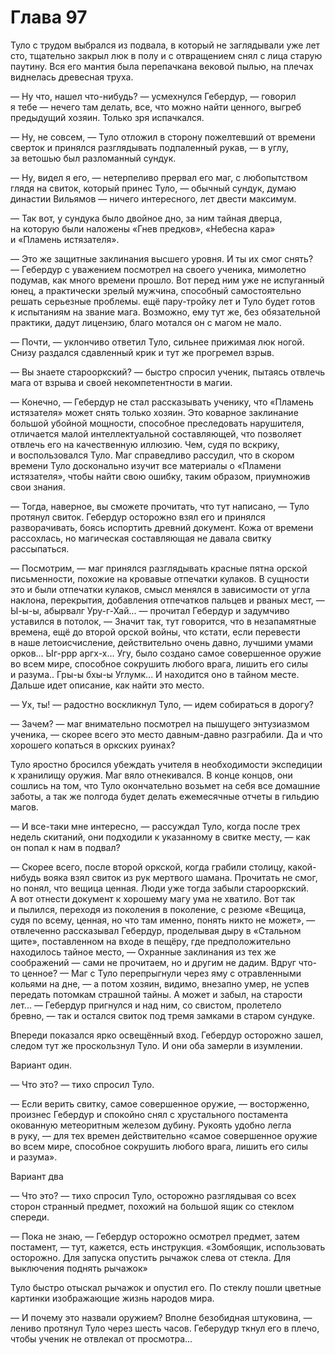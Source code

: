 # Глава 97

Туло с трудом выбрался из подвала, в который не заглядывали уже лет сто, тщательно закрыл люк в полу и с отвращением снял с лица старую паутину. Вся его мантия была перепачкана вековой пылью, на плечах виднелась древесная труха.

— Ну что, нашел что-нибудь? — усмехнулся Гебердур, — говорил я тебе — нечего там делать, все, что можно найти ценного, выгреб предыдущий хозяин. Только зря испачкался.

— Ну, не совсем, — Туло отложил в сторону пожелтевший от времени сверток и принялся разглядывать подпаленный рукав, — в углу, за ветошью был разломанный сундук.

— Ну, видел я его, — нетерпеливо прервал его маг, с любопытством глядя на свиток, который принес Туло, — обычный сундук, думаю династии Вильямов — ничего интересного, лет двести максимум.

— Так вот, у сундука было двойное дно, за ним тайная дверца, на которую были наложены «Гнев предков», «Небесна кара» и «Пламень истязателя».

— Это же защитные заклинания высшего уровня. И ты их смог снять? — Гебердур с уважением посмотрел на своего ученика, мимолетно подумав, как много времени прошло. Вот перед ним уже не испуганный юнец, а практически зрелый мужчина, способный самостоятельно решать серьезные проблемы. ещё пару-тройку лет и Туло будет готов к испытаниям на звание мага. Возможно, ему тут же, без обязательной практики, дадут лицензию, благо мотался он с магом не мало. 

— Почти, — уклончиво ответил Туло, сильнее прижимая люк ногой. Снизу раздался сдавленный крик и тут же прогремел взрыв. 

— Вы знаете старооркский? — быстро спросил ученик, пытаясь отвлечь мага от взрыва и своей некомпетентности в магии.

— Конечно, — Гебердур не стал рассказывать ученику, что «Пламень истязателя» может снять только хозяин. Это коварное заклинание большой убойной мощности, способное преследовать нарушителя, отличается малой интеллектуальной составляющей, что позволяет отвлечь его на качественную иллюзию. Чем, судя по вскрику, и воспользовался Туло. Маг справедливо рассудил, что в скором времени Туло досконально изучит все материалы о «Пламени истязателя», чтобы найти свою ошибку, таким образом, приумножив свои знания.

— Тогда, наверное, вы сможете прочитать, что тут написано, — Туло протянул свиток. Гебердур осторожно взял его и принялся разворачивать, боясь испортить древний документ. Кожа от времени рассохлась, но магическая составляющая не давала свитку рассыпаться.

— Посмотрим, — маг принялся разглядывать красные пятна орской письменности, похожие на кровавые отпечатки кулаков. В сущности это и были отпечатки кулаков, смысл менялся в зависимости от угла наклона, перекрытия, добавления отпечатков пальцев и рваных мест, — Ы-ы-ы, абырвалг Уру-г-Хай... — прочитал Гебердур и задумчиво уставился в потолок, — Значит так, тут говорится, что в незапамятные времена, ещё до второй орской войны, что кстати, если перевести в наше летоисчисление, действительно очень давно, лучшими умами орков... Ыг-ррр аргх-х... Угу, было создано самое совершенное оружие во всем мире, способное сокрушить любого врага, лишить его силы и разума.. Гры-ы бхы-ы Углумк... И находится оно в тайном месте. Дальше идет описание, как найти это место.

— Ух, ты! — радостно воскликнул Туло, — идем собираться в дорогу?

— Зачем? — маг внимательно посмотрел на пышущего энтузиазмом ученика, — скорее всего это место давным-давно разграбили. Да и что хорошего копаться в оркских руинах? 

Туло яростно бросился убеждать учителя в необходимости экспедиции к хранилищу оружия. Маг вяло отнекивался. В конце концов, они сошлись на том, что Туло окончательно возьмет на себя все домашние заботы, а так же полгода будет делать ежемесячные отчеты в гильдию магов.

— И все-таки мне интересно, — рассуждал Туло, когда после трех недель скитаний, они подходили к указанному в свитке месту, — как он попал к нам в подвал?

— Скорее всего, после второй оркской, когда грабили столицу, какой-нибудь вояка взял свиток из рук мертвого шамана. Прочитать не смог, но понял, что вещица ценная. Люди уже тогда забыли старооркский. А вот отнести документ к хорошему магу ума не хватило. Вот так и пылился, переходя из поколения в поколение, с резюме «Вещица, судя по всему, ценная, но что там именно, понять никто не может», — отвлеченно рассказывал Гебердур, проделывая дыру в «Стальном щите», поставленном на входе в пещёру, где предположительно находилось тайное место, — Охранные заклинания из тех же соображений — сами не прочитаем, но и другим не дадим. Вдруг что-то ценное? — Маг с Туло перепрыгнули через яму с отравленными кольями на дне, — а потом хозяин, видимо, внезапно умер, не успев передать потомкам страшной тайны. А может и забыл, на старости лет... — Гебердур пригнулся и над ним, со свистом, пролетело бревно, — так и остался свиток под тремя замками в старом сундуке.

Впереди показался ярко освещённый вход. Гебердур осторожно зашел, следом тут же проскользнул Туло. И они оба замерли в изумлении.

Вариант один.

— Что это? — тихо спросил Туло.

— Если верить свитку, самое совершенное оружие, — восторженно, произнес Гебердур и спокойно снял с хрустального постамента окованную метеоритным железом дубину. Рукоять удобно легла в руку, — для тех времен действительно «самое совершенное оружие во всем мире, способное сокрушить любого врага, лишить его силы и разума». 

Вариант два

— Что это? — тихо спросил Туло, осторожно разглядывая со всех сторон странный предмет, похожий на большой ящик со стеклом спереди.

— Пока не знаю, — Гебердур осторожно осмотрел предмет, затем постамент, — тут, кажется, есть инструкция. «Зомбоящик, использовать осторожно. Для запуска опустить рычажок слева от стекла. Для выключения поднять рычажок»

Туло быстро отыскал рычажок и опустил его. По стеклу пошли цветные картинки изображающие жизнь народов мира. 

— И почему это назвали оружием? Вполне безобидная штуковина, — лениво протянул Туло через шесть часов. Геберудур ткнул его в плечо, чтобы ученик не отвлекал от просмотра...

